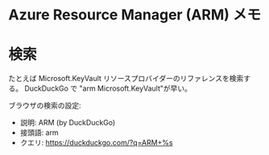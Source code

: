# Azure Resource Manager (ARM) メモ

# 検索

たとえば Microsoft.KeyVault リソースプロバイダーのリファレンスを検索する。
DuckDuckGo で "arm Microsoft.KeyVault"が早い。

ブラウザの検索の設定:
- 説明: ARM (by DuckDuckGo)
- 接頭語: arm
- クエリ: https://duckduckgo.com/?q=ARM+%s

